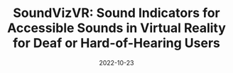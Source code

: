 ---
title: "SoundVizVR: Sound Indicators for Accessible Sounds in Virtual Reality for Deaf or Hard-of-Hearing Users"
collection: publications
category: conferences
excerpt: ''
date: 2022-10-23
venue: 'Conference on Computers and Accessibility (ASSETS’22)'
venue_short: "ASSETS’22"
header:
    teaser: '/teasers/2022-assets-soundvizvr.png'
slidesurl: ''
paperurl: 'https://dl.acm.org/doi/abs/10.1145/3517428.3544817'
videourl: 'https://www.youtube.com/watch?v=Yn1pe2mMHnA&t=7s'
codeurl: 'https://github.com/Reedo0910/Sound-VR2'
authors: '**Ziming Li**, Shannon Connell, Wendy Dannels, Roshan L. Peiris'
---